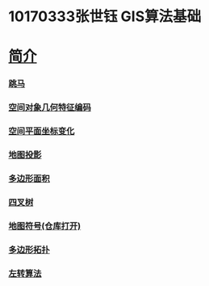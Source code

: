 # 10170333张世钰 GIS算法基础

# [简介](https://njnu-2019g-10170333.github.io/index.html)
### [跳马](https://njnu-2019g-10170333.github.io/1跳马.html)
### [空间对象几何特征编码](https://njnu-2019g-10170333.github.io/姓名编写.html)
### [空间平面坐标变化](https://njnu-2019g-10170333.github.io/5空间变换.html)
### [地图投影](https://njnu-2019g-10170333.github.io/地图投影.html)
### [多边形面积](https://njnu-2019g-10170333.github.io/第五周——多面性面积.html)
### [四叉树](https://njnu-2019g-10170333.github.io/四叉树（最终）.html)
### [地图符号(仓库打开)](https://njnu-2019g-10170333.github.io/10地图符号显示.html)
### [多边形拓扑](https://njnu-2019g-10170333.github.io/多边形拓扑生成-6.4.html)
### [左转算法](https://njnu-2019g-10170333.github.io/左转算法.html)
